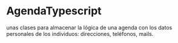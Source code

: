 # AgendaTypescript
 unas clases para almacenar la lógica de una agenda con los datos personales de los individuos: direcciones, teléfonos, mails.
